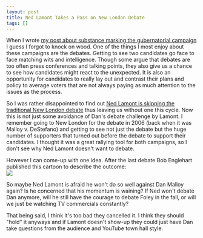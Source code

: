 ```yaml
---
layout: post
title: Ned Lamont Takes a Pass on New London Debate
tags: []
---
```

When I wrote <a href="http://www.myleftnutmeg.com/showDiary.do?diaryId=12696">my post about substance marking the gubernatorial campaign</a> I guess I forgot to knock on wood. One of the things I most enjoy about these campaigns are the debates. Getting to see two candidates go face to face matching wits and intelligence. Though some argue that debates are too often press conferences and talking points, they also give us a chance to see how candidates might react to the unexpected. It is also an opportunity for candidates to really lay out and contrast their plans and policy to average voters that are not always paying as much attention to the issues as the process.

So I was rather disappointed to find out <a href="http://theday.com/article/20100706/NWS01/100709861/1047">Ned Lamont is skipping the traditional New London debate</a> thus leaving us without one this cycle. Now this is not just some avoidance of Dan's debate challenge by Lamont. I remember going to New London for the debate in 2006 (back when it was Malloy v. DeStefano) and getting to see not just the debate but the huge number of supporters that turned out before the debate to support their candidates. I thought it was a great rallying tool for both campaigns, so I don't see why Ned Lamont doesn't want to debate.

However I can come-up with one idea. After the last debate Bob Englehart published this cartoon to describe the outcome:
<br /><img src="http://www.zagaja.com/wp-content/plugins/wp-o-matic/cache/b8d0c_hcEngleharttoon.jpg" />

So maybe Ned Lamont is afraid he won't do so well against Dan Malloy again? Is he concerned that his momentum is waining? If Ned won't debate Dan anymore, will he still have the courage to debate Foley in the fall, or will we just be watching TV commercials constantly?

That being said, I think it's too bad they cancelled it. I think they should "hold" it anyways and if Lamont doesn't show-up they could just have Dan take questions from the audience and YouTube town hall style.
